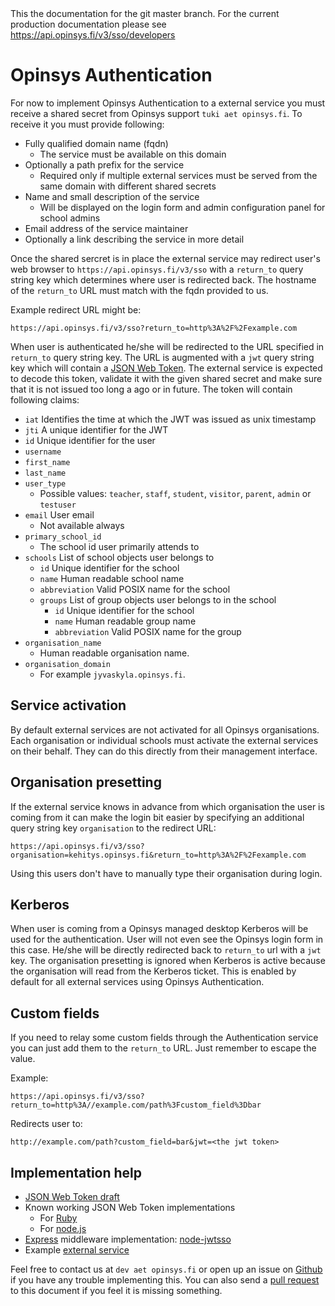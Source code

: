 <div class="master-docs">
This the documentation for the git master branch. For the current production
documentation please see
<a href="https://api.opinsys.fi/v3/sso/developers">https://api.opinsys.fi/v3/sso/developers</a>
</div>

# Opinsys Authentication

For now to implement Opinsys Authentication to a external service you must receive a
shared secret from Opinsys support `tuki aet opinsys.fi`. To receive it you
must provide following:

  - Fully qualified domain name (fqdn)
    - The service must be available on this domain
  - Optionally a path prefix for the service
    - Required only if multiple external services must be served from the same
      domain with different shared secrets
  - Name and small description of the service
    - Will be displayed on the login form and admin configuration panel for
      school admins
  - Email address of the service maintainer
  - Optionally a link describing the service in more detail


Once the shared sercret is in place the external service may redirect
user's web browser to `https://api.opinsys.fi/v3/sso` with a `return_to`
query string key which determines where user is redirected back. The hostname
of the `return_to` URL must match with the fqdn provided to us.

Example redirect URL might be:

    https://api.opinsys.fi/v3/sso?return_to=http%3A%2F%2Fexample.com

When user is authenticated he/she will be redirected to the URL specified in
`return_to` query string key. The URL is augmented with a `jwt` query string
key which will contain a [JSON Web Token][jwt]. The external service is
expected to decode this token, validate it with the given shared secret and
make sure that it is not issued too long a ago or in future. The token will
contain following claims:

  - `iat` Identifies the time at which the JWT was issued as unix timestamp
  - `jti` A unique identifier for the JWT
  - `id` Unique identifier for the user
  - `username`
  - `first_name`
  - `last_name`
  - `user_type`
    - Possible values: `teacher`, `staff`, `student`, `visitor`, `parent`, `admin` or `testuser`
  - `email` User email
    - Not available always
  - `primary_school_id`
    - The school id user primarily attends to
  - `schools` List of school objects user belongs to
    - `id` Unique identifier for the school
    - `name` Human readable school name
    - `abbreviation` Valid POSIX name for the school
    - `groups` List of group objects user belongs to in the school
      - `id` Unique identifier for the school
      - `name` Human readable group name
      - `abbreviation` Valid POSIX name for the group
  - `organisation_name`
    - Human readable organisation name.
  - `organisation_domain`
    - For example `jyvaskyla.opinsys.fi`.

## Service activation

By default external services are not activated for all Opinsys organisations.
Each organisation or individual schools must activate the external services on
their behalf. They can do this directly from their management interface.

## Organisation presetting

If the external service knows in advance from which organisation the user
is coming from it can make the login bit easier by specifying an additional
query string key `organisation` to the redirect URL:

    https://api.opinsys.fi/v3/sso?organisation=kehitys.opinsys.fi&return_to=http%3A%2F%2Fexample.com

Using this users don't have to manually type their organisation during login.

## Kerberos

When user is coming from a Opinsys managed desktop Kerberos will be used for
the authentication. User will not even see the Opinsys login form in this case.
He/she will be directly redirected back to `return_to` url with a `jwt` key.
The organisation presetting is ignored when Kerberos is active because the
organisation will read from the Kerberos ticket. This is enabled by default for
all external services using Opinsys Authentication.

## Custom fields

If you need to relay some custom fields through the Authentication service you
can just add them to the `return_to` URL. Just remember to escape the value.


Example:

    https://api.opinsys.fi/v3/sso?return_to=http%3A//example.com/path%3Fcustom_field%3Dbar

Redirects user to:

    http://example.com/path?custom_field=bar&jwt=<the jwt token>


## Implementation help

  - [JSON Web Token draft][jwt]
  - Known working JSON Web Token implementations
    - For [Ruby](https://github.com/progrium/ruby-jwt)
    - For [node.js](https://npmjs.org/package/jwt-simple)
  - [Express][] middleware implementation: [node-jwtsso][]
  - Example [external service](https://github.com/opinsys/node-jwtsso/blob/master/example/app.js)

Feel free to contact us at `dev aet opinsys.fi` or open up an issue on
[Github][issue] if you have any trouble implementing this. You can also send a
[pull request][pr] to this document if you feel it is missing something.

[jwt]: http://tools.ietf.org/html/draft-jones-json-web-token

[node-jwtsso]: https://github.com/opinsys/node-jwtsso
[Express]: http://expressjs.com/
[issue]: https://github.com/opinsys/puavo-users/issues
[pr]: https://github.com/opinsys/puavo-users/blob/master/rest/doc/SSO_DEVELOPERS.md
